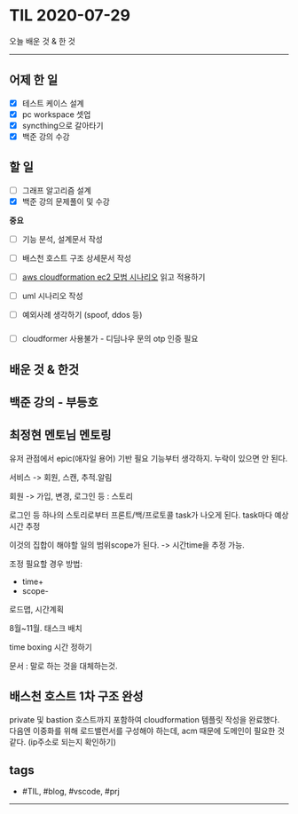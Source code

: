 # TIL 2020-07-29

오늘 배운 것 & 한 것

--------------------------

## 어제 한 일
- [x] 테스트 케이스 설계
- [x] pc workspace 셋업
- [x] syncthing으로 갈아타기
- [x] 백준 강의 수강

## 할 일
- [ ] 그래프 알고리즘 설계
- [x] 백준 강의 문제풀이 및 수강

**중요**
- [ ] 기능 분석, 설계문서 작성

- [ ] 배스천 호스트 구조 상세문서 작성
- [ ] [aws cloudformation ec2 모범 시나리오](https://aws.amazon.com/ko/blogs/infrastructure-and-automation/best-practices-for-deploying-ec2-instances-with-aws-cloudformation/) 읽고 적용하기

- [ ] uml 시나리오 작성
- [ ] 예외사례 생각하기 (spoof, ddos 등)

### 
- [ ] cloudformer 사용불가 - 디딤나우 문의 otp 인증 필요

## 배운 것 & 한것 

## 백준 강의 - 부등호


## 최정현 멘토님 멘토링

유저 관점에서 epic(애자일 용어) 기반 필요 기능부터 생각하지. 누락이 있으면 안 된다.

서비스 -> 회원, 스캔, 추적.알림

회원 -> 가입, 변경, 로그인 등 : 스토리

로그인 등 하나의 스토리로부터 프론트/백/프로토콜 task가 나오게 된다. task마다 예상시간 추정

이것의 집합이 해야할 일의 범위scope가 된다. -> 시간time을 추정 가능.

조정 필요할 경우 방법:
- time+
- scope-

로드맵, 시간계획

8월~11월. 태스크 배치

time boxing 시간 정하기

문서 : 말로 하는 것을 대체하는것.


## 배스천 호스트 1차 구조 완성

private 및 bastion 호스트까지 포함하여 cloudformation 템플릿 작성을 완료했다. 다음엔 이중화를 위해 로드밸런서를 구성해야 하는데, acm 때문에 도메인이 필요한 것 같다. (ip주소로 되는지 확인하기)


## tags
- \#TIL, \#blog, \#vscode, \#prj

--------------------------